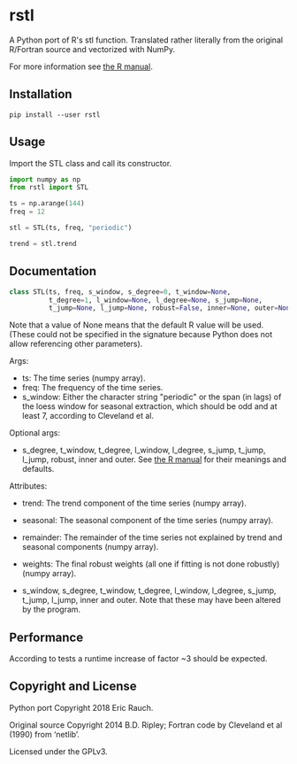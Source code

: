 # rstl
A Python port of R's stl function. Translated rather literally from the original R/Fortran source and vectorized with NumPy.

For more information see [the R manual](https://stat.ethz.ch/R-manual/R-devel/library/stats/html/stl.html).

## Installation
```
pip install --user rstl
```

## Usage
Import the STL class and call its constructor.

```python
import numpy as np
from rstl import STL

ts = np.arange(144)
freq = 12

stl = STL(ts, freq, "periodic")

trend = stl.trend
```

## Documentation
```python
class STL(ts, freq, s_window, s_degree=0, t_window=None,
          t_degree=1, l_window=None, l_degree=None, s_jump=None,
          t_jump=None, l_jump=None, robust=False, inner=None, outer=None):
```

Note that a value of None means that the default R value will be used.
(These could not be specified in the signature because Python does not allow referencing other parameters).

Args:
* ts: The time series (numpy array).
* freq: The frequency of the time series.
* s_window: Either the character string "periodic" or the span (in lags) of the loess window for seasonal extraction, which should be odd and at least 7, according to Cleveland et al.

Optional args:
* s_degree, t_window, t_degree, l_window, l_degree, s_jump, t_jump, l_jump, robust, inner and outer. See [the R manual](https://stat.ethz.ch/R-manual/R-devel/library/stats/html/stl.html) for their meanings and defaults.

Attributes:
* trend: The trend component of the time series (numpy array).
* seasonal: The seasonal component of the time series (numpy array).
* remainder: The remainder of the time series not explained by trend and seasonal components (numpy array).
* weights: The final robust weights (all one if fitting is not done robustly) (numpy array).

* s_window, s_degree, t_window, t_degree, l_window, l_degree, s_jump, t_jump, l_jump, inner and outer. Note that these may have been altered by the program.

## Performance
According to tests a runtime increase of factor ~3 should be expected.

## Copyright and License
Python port Copyright 2018 Eric Rauch.

Original source Copyright 2014 B.D. Ripley; Fortran code by Cleveland et al (1990) from ‘netlib’.

Licensed under the GPLv3.
